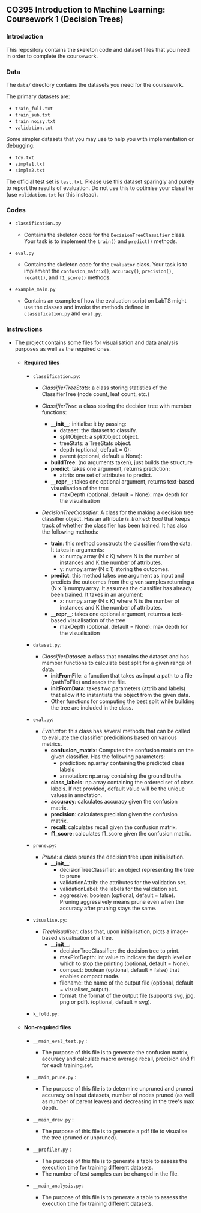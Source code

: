 ## CO395 Introduction to Machine Learning: Coursework 1 (Decision Trees)

### Introduction

This repository contains the skeleton code and dataset files that you need 
in order to complete the coursework.

### Data

The ``data/`` directory contains the datasets you need for the coursework.

The primary datasets are:
- ``train_full.txt``
- ``train_sub.txt``
- ``train_noisy.txt``
- ``validation.txt``

Some simpler datasets that you may use to help you with implementation or 
debugging:
- ``toy.txt``
- ``simple1.txt``
- ``simple2.txt``

The official test set is ``test.txt``. Please use this dataset sparingly and 
purely to report the results of evaluation. Do not use this to optimise your 
classifier (use ``validation.txt`` for this instead). 


### Codes

- ``classification.py``

	* Contains the skeleton code for the ``DecisionTreeClassifier`` class. Your task 
is to implement the ``train()`` and ``predict()`` methods.


- ``eval.py``

	* Contains the skeleton code for the ``Evaluator`` class. Your task is to 
implement the ``confusion_matrix()``, ``accuracy()``, ``precision()``, 
``recall()``, and ``f1_score()`` methods.


- ``example_main.py``

	* Contains an example of how the evaluation script on LabTS might use the classes
and invoke the methods defined in ``classification.py`` and ``eval.py``.


### Instructions
- The project contains some files for visualisation and data analysis purposes as well as the required ones.

    - #### Required files 
        -  `classification.py`:
            - <em>ClassifierTreeStats</em>: a class storing statistics of the ClassifierTree (node count, leaf count, etc.)
            - <em>ClassifierTree</em>: a class storing the decision tree 		with member functions:
             	- **\_\_init__**: initialise it by passing: 
                    - dataset: the dataset to classify.
                    - splitObject: a splitObject object.
                    - treeStats: a TreeStats object.
                    - depth (optional, default = 0):
                    - parent (optional, default = None):
          		- **buildTree**: (no arguments taken), just builds the structure
			    - **predict**: takes one argument, returns prediction:
    			    - attrib: one set of attributes to predict.
  			    - **\_\_repr__**: takes one optional argument, returns text-based visualisation of the tree
    			    - maxDepth (optional, default = None): max depth for the visualisation
     	
		 
		    - <em>DecisionTreeClassifier</em>:  A class for the making a decision tree classifier object. Has an attribute <em> is_trained: bool </em> that keeps track of whether the classifier has been trained. It has also the following methods:
         	    
         	    - **train**: this method constructs the classifier from the data. It takes in arguments:
				    - x: numpy.array (N x K) where N is the number of instances and K the number of attributes.
				    - y: numpy.array (N x 1) storing the outcomes.   
    			- **predict**: this method takes one argument as input and predicts the outcomes from the given samples returning a (N x 1) numpy.array. It assumes the classifier has already been trained. It takes in an argument:
             	    - x: numpy.array (N x K) where N is the number of instances and K the number of attributes.
    			- **\_\_repr__**: takes one optional argument, returns a text-based visualisation of the tree
    			    - maxDepth (optional, default = None): max depth for the visualisation
    
	    -  `dataset.py`: 
            - <em>ClassifierDataset</em>: a class that contains the dataset and has member functions to calculate best split for a given range of data.
                - **initFromFile**: a function that takes as input a path to a file (pathToFile) and reads the file.
                - **initFromData**: takes two parameters (attrib and labels) that allow it to instantiate the object from the given data.  
                - Other functions for computing the best split while building the tree are included in the class.
	    -  `eval.py`:
      	    - <em>Evaluator</em>: this class has several methods that can be called to evaluate the classifier predicitions based on various metrics.
        	    - **confusion_matrix**: Computes the confusion matrix on the given classifier. Has the following parameters:
            	    - prediction: np.array containing the predicted class labels
            	    - annotation: np.array containing the ground truths
            	- **class_labels**: np.array containing the ordered set of class labels. If not provided, default value will be the unique values in annotation. 
        	    - **accuracy**: calculates accuracy given the confusion matrix.
        	    - **precision**: calculates precision given the confusion matrix.
            	- **recall**: calculates recall given the confusion matrix.
        		- **f1_score**: calculates f1_score given the confusion matrix.
    
	    -  `prune.py`:
            -  <em>Prune</em>: a class prunes the decision tree upon initialisation.
                - **\_\_init__**:
                    - decisionTreeClassifier: an object representing the tree to prune
                    - validationAttrib: the attributes for the validation set.  
                    - validationLabel: the labels for the validation set.
                    - aggressive: boolean (optional, default = false). Pruning aggressively means prune even when the accuracy after pruning stays the same.
    
        -  `visualise.py`:
            -  <em>TreeVisualiser</em>: class that, upon initialisation, plots a image-based visualisation of a tree.
                - **\_\_init__**:
                    - decisionTreeClassifier: the decision tree to print.
                    - maxPlotDepth: int value to indicate the depth level on which to stop the printing (optional, default = None).
                    - compact: boolean (optional, default = false) that enables compact mode.
                    - filename: the name of the output file (optional, default = visualiser_output).
                    - format: the format of the output file (supports svg, jpg, png or pdf). (optional, default = svg).   
    
    	-  `k_fold.py`:   
  


    - #### Non-required files 
		- `__main_eval_test.py` :
			- The purpose of this file is to generate the confusion matrix, accuracy and calculate macro average recall, precision and f1 for each training.set. 

		- `__main_prune.py` :
			- The purpose of this file is to determine unpruned and pruned accuracy 	on input datasets, number of nodes pruned (as well as number of parent leaves) and decreasing in the tree's max depth.

		- `__main_draw.py` :
			- The purpose of this file is to generate a pdf file to visualise the tree (pruned or unpruned).

		-  `__profiler.py` :
			- The purpose of this file is to generate a table to assess the 	execution time for training different datasets.
			- The number of test samples can be changed in the file.

		-  `__main_analysis.py`:
			- The purpose of this file is to generate a table to assess the execution time for training different datasets.
